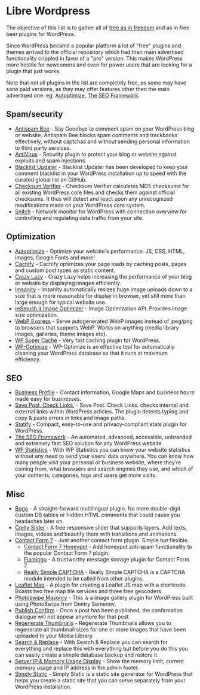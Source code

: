 # Libre Wordpress
The objective of this list is to gather all of [free as in freedom](https://www.gnu.org/philosophy/free-sw.html) and as in free beer plugins for WordPress.

Since WordPress became a popular platform a lot of "free" plugins and themes arrived to the official repository which had their main advertised functionality crippled in favor of a "pro" version. This makes WordPress more hostile for newcomers and even for power users that are looking for a plugin that just works.

Note that not all plugins in the list are completely free, as some may have sane paid versions, as they may offer features other then the main advertised one. eg: [Autoptimize](https://wordpress.org/plugins/autoptimize/), [The SEO Framework](https://wordpress.org/plugins/autodescription/).

## Spam/security
* [Antispam Bee](https://wordpress.org/plugins/antispam-bee/) - Say Goodbye to comment spam on your WordPress blog or website. Antispam Bee blocks spam comments and trackbacks effectively, without captchas and without sending personal information to third party services.
* [AntiVirus](https://wordpress.org/plugins/antivirus/) - Security plugin to protect your blog or website against exploits and spam injections.
* [Blacklist Updater](https://wordpress.org/plugins/blacklist-updater/) - Blacklist Updater has been developed to keep your comment blacklist in your WordPress installation up to speed with the curated global list on GitHub. 
* [Checksum Verifier](https://wordpress.org/plugins/checksum-verifier/) - Checksum Verifier calculates MD5 checksums for all existing WordPress core files and checks them against official checksums. It thus will detect and react upon any unrecognized modifications made on your WordPress core system.
* [Snitch](https://wordpress.org/plugins/snitch/) - Network monitor for WordPress with connection overview for controlling and regulating data traffic from your site.

## Optimization
* [Autoptimize](https://wordpress.org/plugins/autoptimize/) - Optimize your website's performance: JS, CSS, HTML, images, Google Fonts and more!
* [Cachify](https://wordpress.org/plugins/cachify/) - Cachify optimizes your page loads by caching posts, pages and custom post types as static content.
* [Crazy Lazy](https://wordpress.org/plugins/crazy-lazy/) - Crazy Lazy helps increasing the performance of your blog or website by displaying images efficiently.
* [Imsanity](https://wordpress.org/plugins/imsanity/) - Imsanity automatically resizes huge image uploads down to a size that is more reasonable for display in browser, yet still more than large enough for typical website use.
* [reSmush.it Image Optimizer](https://wordpress.org/plugins/resmushit-image-optimizer/) - Image Optimization API. Provides image size optimization.
* [WebP Express](https://wordpress.org/plugins/webp-express/) - Serve autogenerated WebP images instead of jpeg/png to browsers that supports WebP. Works on anything (media library images, galleries, theme images etc).
* [WP Super Cache](https://wordpress.org/plugins/wp-super-cache/) - Very fast caching plugin for WordPress.
* [WP-Optimize](https://wordpress.org/plugins/wp-optimize/) - WP-Optimize is an effective tool for automatically cleaning your WordPress database so that it runs at maximum efficiency.

## SEO
* [Business Profile](https://wordpress.org/plugins/business-profile/) - Contact information, Google Maps and business hours made easy for businesses.
* [Save Post. Check Links.](https://wordpress.org/plugins/spcl/) - Save Post. Check Links. checks internal and external links within WordPress articles. The plugin detects typing and copy & paste errors in links and image paths.
* [Statify](https://wordpress.org/plugins/statify/) - Compact, easy-to-use and privacy-compliant stats plugin for WordPress.
* [The SEO Framework](https://wordpress.org/plugins/autodescription/) - An automated, advanced, accessible, unbranded and extremely fast SEO solution for any WordPress website.
* [WP Statistics](https://wordpress.org/plugins/wp-statistics/) - With WP Statistics you can know your website statistics without any need to send your users’ data anywhere. You can know how many people visit your personal or business website, where they’re coming from, what browsers and search engines they use, and which of your contents, categories, tags and users get more visits.

## Misc
* [Bogo](https://wordpress.org/plugins/bogo/) - A straight-forward multilingual plugin. No more double-digit custom DB tables or hidden HTML comments that could cause you headaches later on.
* [Crelly Slider](https://wordpress.org/plugins/crelly-slider/) - A free responsive slider that supports layers. Add texts, images, videos and beautify them with transitions and animations.
* [Contact Form 7](https://wordpress.org/plugins/contact-form-7/) - Just another contact form plugin. Simple but flexible.
    * [Contact Form 7 Honeypot](https://wordpress.org/plugins/contact-form-7-honeypot/) - Add honeypot anti-spam functionality to the popular Contact Form 7 plugin.
    * [Flamingo](https://wordpress.org/plugins/flamingo/) - A trustworthy message storage plugin for Contact Form 7.
    * [Really Simple CAPTCHA](https://wordpress.org/plugins/really-simple-captcha/) - Really Simple CAPTCHA is a CAPTCHA module intended to be called from other plugins.
* [Leaflet Map](https://wordpress.org/plugins/leaflet-map/) - A plugin for creating a Leaflet JS map with a shortcode. Boasts two free map tile services and three free geocoders.
* [Photoswipe Masonry](https://wordpress.org/plugins/photoswipe-masonry/) - This is a image gallery plugin for WordPress built using PhotoSwipe from Dmitry Semenov.
* [Publish Confirm](https://wordpress.org/plugins/publish-confirm/) - Once a post has been published, the confirmation dialogue will not appear anymore for that post.
* [Regenerate Thumbnails](https://wordpress.org/plugins/regenerate-thumbnails/) - Regenerate Thumbnails allows you to regenerate all thumbnail sizes for one or more images that have been uploaded to your Media Library.
* [Search & Replace](https://wordpress.org/plugins/search-and-replace/) - With Search & Replace you can search for everything and replace this with everything but before you do this you can easily create a simple database backup and restore it.
* [Server IP & Memory Usage Display](https://wordpress.org/plugins/server-ip-memory-usage/) - Show the memory limit, current memory usage and IP address in the admin footer.
* [Simply Static](https://wordpress.org/plugins/simply-static/) - Simply Static is a static site generator for WordPress that helps you create a static site that you can serve separately from your WordPress installation.
